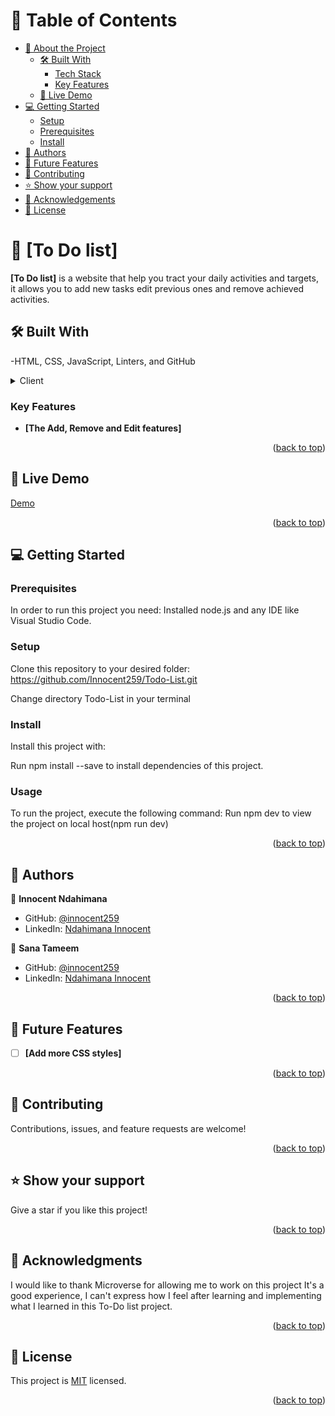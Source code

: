 <a name="readme-top"></a>
# 📗 Table of Contents

- [📖 About the Project](#about-project)
  - [🛠 Built With](#built-with)
    - [Tech Stack](#tech-stack)
    - [Key Features](#key-features)
  - [🚀 Live Demo](#live-demo)
- [💻 Getting Started](#getting-started)
  - [Setup](#setup)
  - [Prerequisites](#prerequisites)
  - [Install](#install)
- [👥 Authors](#authors)
- [🔭 Future Features](#future-features)
- [🤝 Contributing](#contributing)
- [⭐️ Show your support](#support)
- [🙏 Acknowledgements](#acknowledgements)
- [📝 License](#license)

# 📖 [To Do list] <a name="about-project"></a>

**[To Do list]** is a website that help you tract your daily activities and targets, it allows you to add new tasks edit previous ones and remove achieved activities.

## 🛠 Built With <a name="built-with"></a>

-HTML, CSS, JavaScript, Linters, and GitHub

<details>
  <summary>Client</summary>
  <ul>
    <li><a href="https://html.com/">HTML</a></li>
    <li><a href="https://css.com/">CSS</a></li>
    <li><a href="https://javascript.com/">JavaScript</a></li>
    <li>Technologies used Git, Github, and linters</li>
  </ul>
</details>


### Key Features <a name="key-features"></a>

- **[The Add, Remove and Edit features]**

<p align="right">(<a href="#readme-top">back to top</a>)</p>

## 🚀 Live Demo <a name="live-demo"></a>

[Demo](https://innocent259.github.io/Todo-List/dist/)


<p align="right">(<a href="#readme-top">back to top</a>)</p>

## 💻 Getting Started <a name="getting-started"></a>

### Prerequisites

In order to run this project you need: 
Installed node.js and any IDE like Visual Studio Code.

### Setup

Clone this repository to your desired folder:
https://github.com/Innocent259/Todo-List.git

Change directory Todo-List in your terminal
### Install

Install this project with:

Run npm install --save to install dependencies of this project.

### Usage

To run the project, execute the following command:
Run npm dev to view the project on local host(npm run dev) 

<p align="right">(<a href="#readme-top">back to top</a>)</p>

## 👥 Authors <a name="authors"></a>

👤 **Innocent Ndahimana**

- GitHub: [@innocent259](https://github.com/Innocent259)
- LinkedIn: [Ndahimana Innocent](https://www.linkedin.com/in/innocent259/)

👤 **Sana Tameem**

- GitHub: [@innocent259](https://github.com/SanaTameem)
- LinkedIn: [Ndahimana Innocent](https://www.linkedin.com/in/sana-tameem-a63b55240/)



<p align="right">(<a href="#readme-top">back to top</a>)</p>

## 🔭 Future Features <a name="future-features"></a>

- [ ] **[Add more CSS styles]**


<p align="right">(<a href="#readme-top">back to top</a>)</p>

## 🤝 Contributing <a name="contributing"></a>

Contributions, issues, and feature requests are welcome!

<p align="right">(<a href="#readme-top">back to top</a>)</p>

## ⭐️ Show your support <a name="support"></a>

Give a star if you like this project!

<p align="right">(<a href="#readme-top">back to top</a>)</p>

## 🙏 Acknowledgments <a name="acknowledgements"></a>

I would like to thank Microverse for allowing me to work on this project 
It's a good experience, I can't express how I feel after learning and implementing what I learned in this To-Do list project.

<p align="right">(<a href="#readme-top">back to top</a>)</p>

## 📝 License <a name="license"></a>

This project is [MIT](MIT.md) licensed.

<p align="right">(<a href="#readme-top">back to top</a>)</p>

